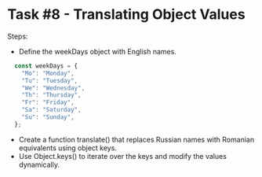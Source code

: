 # Task #8 - Translating Object Values
Steps:
- Define the weekDays object with English names.
```javascript
  const weekDays = {
    "Mo": "Monday",
    "Tu": "Tuesday",
    "We": "Wednesday",
    "Th": "Thursday",
    "Fr": "Friday",
    "Sa": "Saturday",
    "Su": "Sunday",
  };
```

- Create a function translate() that replaces Russian names with Romanian equivalents using object keys.
- Use Object.keys() to iterate over the keys and modify the values dynamically.
